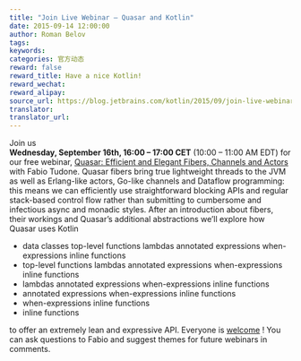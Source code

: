 ```yaml
---
title: "Join Live Webinar — Quasar and Kotlin"
date: 2015-09-14 12:00:00
author: Roman Belov
tags:
keywords:
categories: 官方动态
reward: false
reward_title: Have a nice Kotlin!
reward_wechat:
reward_alipay:
source_url: https://blog.jetbrains.com/kotlin/2015/09/join-live-webinar-quasar-and-kotlin/
translator:
translator_url:
---
```


Join us <br/>
**Wednesday, September 16th, 16:00 – 17:00 CET** (10:00 – 11:00 AM EDT) for our free webinar, [Quasar: Efficient and Elegant Fibers, Channels and Actors](http://info.jetbrains.com/Kotlin-Webinar-September2015-registration.html) with Fabio Tudone.
Quasar fibers bring true lightweight threads to the JVM as well as Erlang-like actors, Go-like channels and Dataflow programming: this means we can efficiently use straightforward blocking APIs and regular stack-based control flow rather than submitting to cumbersome and infectious async and monadic styles.
After an introduction about fibers, their workings and Quasar’s additional abstractions we’ll explore how Quasar uses Kotlin

* data classes
 top-level functions
 lambdas
 annotated expressions
 when-expressions
 inline functions
* top-level functions
 lambdas
 annotated expressions
 when-expressions
 inline functions
* lambdas
 annotated expressions
 when-expressions
 inline functions
* annotated expressions
 when-expressions
 inline functions
* when-expressions
 inline functions
* inline functions

to offer an extremely lean and expressive API.
Everyone is [welcome](http://info.jetbrains.com/Kotlin-Webinar-September2015-registration.html) !
You can ask questions to Fabio and suggest themes for future webinars in comments.
